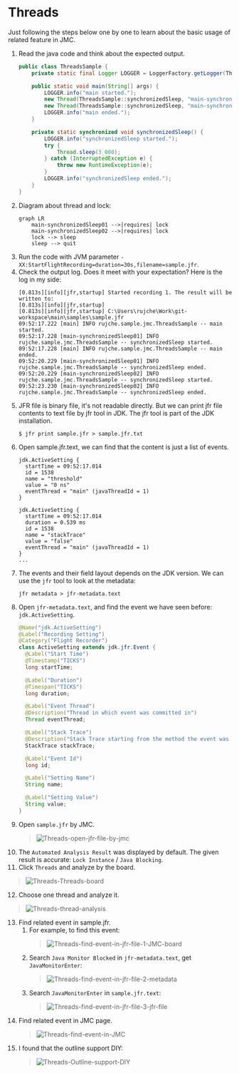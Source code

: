 # Threads

Just following the steps below one by one to learn about the basic usage of related feature in JMC.

1. Read the java code and think about the expected output.
    ```java
    public class ThreadsSample {
        private static final Logger LOGGER = LoggerFactory.getLogger(ThreadsSample.class);
    
        public static void main(String[] args) {
            LOGGER.info("main started.");
            new Thread(ThreadsSample::synchronizedSleep, "main-synchronizedSleep01").start();
            new Thread(ThreadsSample::synchronizedSleep, "main-synchronizedSleep02").start();
            LOGGER.info("main ended.");
        }
    
        private static synchronized void synchronizedSleep() {
            LOGGER.info("synchronizedSleep started.");
            try {
                Thread.sleep(3_000);
            } catch (InterruptedException e) {
                throw new RuntimeException(e);
            }
            LOGGER.info("synchronizedSleep ended.");
        }
    }
    ```
2. Diagram about thread and lock:
    ```mermaid
    graph LR
        main-synchronizedSleep01 -->|requires| lock
        main-synchronizedSleep02 -->|requires| lock
        lock --> sleep
        sleep --> quit
    ```
3. Run the code with JVM parameter `-XX:StartFlightRecording=duration=30s,filename=sample.jfr`.
4. Check the output log. Does it meet with your expectation? Here is the log in my side:
   ```text
   [0.813s][info][jfr,startup] Started recording 1. The result will be written to:
   [0.813s][info][jfr,startup] 
   [0.813s][info][jfr,startup] C:\Users\rujche\Work\git-workspace\main\samples\sample.jfr
   09:52:17.222 [main] INFO rujche.sample.jmc.ThreadsSample -- main started.
   09:52:17.228 [main-synchronizedSleep01] INFO rujche.sample.jmc.ThreadsSample -- synchronizedSleep started.
   09:52:17.228 [main] INFO rujche.sample.jmc.ThreadsSample -- main ended.
   09:52:20.229 [main-synchronizedSleep01] INFO rujche.sample.jmc.ThreadsSample -- synchronizedSleep ended.
   09:52:20.229 [main-synchronizedSleep02] INFO rujche.sample.jmc.ThreadsSample -- synchronizedSleep started.
   09:52:23.230 [main-synchronizedSleep02] INFO rujche.sample.jmc.ThreadsSample -- synchronizedSleep ended.
   ```
5. JFR file is binary file, it's not readable directly. But we can print jfr file contents to text file by jfr tool in 
   JDK. The jfr tool is part of the JDK installation. 
   ```shell
   $ jfr print sample.jfr > sample.jfr.txt
   ```
6. Open sample.jfr.text, we can find that the content is just a list of events.
   ```text
   jdk.ActiveSetting {
     startTime = 09:52:17.014
     id = 1538
     name = "threshold"
     value = "0 ns"
     eventThread = "main" (javaThreadId = 1)
   }
   
   jdk.ActiveSetting {
     startTime = 09:52:17.014
     duration = 0.539 ms
     id = 1538
     name = "stackTrace"
     value = "false"
     eventThread = "main" (javaThreadId = 1)
   }
   ...
   ```
7. The events and their field layout depends on the JDK version. We can use the `jfr` tool to look at the metadata:
   ```shell
   jfr metadata > jfr-metadata.text
   ```
8. Open `jfr-metadata.text`, and find the event we have seen before: `jdk.ActiveSetting`.
   ```java
   @Name("jdk.ActiveSetting")
   @Label("Recording Setting")
   @Category("Flight Recorder")
   class ActiveSetting extends jdk.jfr.Event {
     @Label("Start Time")
     @Timestamp("TICKS")
     long startTime;
   
     @Label("Duration")
     @Timespan("TICKS")
     long duration;
   
     @Label("Event Thread")
     @Description("Thread in which event was committed in")
     Thread eventThread;
   
     @Label("Stack Trace")
     @Description("Stack Trace starting from the method the event was committed in")
     StackTrace stackTrace;
   
     @Label("Event Id")
     long id;
   
     @Label("Setting Name")
     String name;
   
     @Label("Setting Value")
     String value;
   }
   ```
9. Open `sample.jfr` by JMC.
   > ![Threads-open-jfr-file-by-jmc](../pictures/Threads-open-jfr-file-by-jmc.png)
10. The `Automated Analysis Result` was displayed by default. The given result is accurate: `Lock Instance` / 
    `Java Blocking`.
11. Click `Threads` and analyze by the board.
   > ![Threads-Threads-board](../pictures/Threads-Threads-board.png)
12. Choose one thread and analyze it.
   > ![Threads-thread-analysis](../pictures/Threads-thread-analysis.png)
13. Find related event in sample.jfr. 
    1. For example, to find this event: 
       > ![Threads-find-event-in-jfr-file-1-JMC-board](../pictures/Threads-find-event-in-jfr-file-1-JMC-board.png)
    2. Search `Java Monitor Blocked` in `jfr-metadata.text`, get `JavaMonitorEnter`:
       > ![Threads-find-event-in-jfr-file-2-metadata](../pictures/Threads-find-event-in-jfr-file-2-metadata.png)
    3. Search `JavaMonitorEnter` in `sample.jfr.text`:
       > ![Threads-find-event-in-jfr-file-3-jfr-file](../pictures/Threads-find-event-in-jfr-file-3-jfr-file.png)
14. Find related event in JMC page.
    > ![Threads-find-event-in-JMC](../pictures/Threads-find-event-in-JMC.png)
15. I found that the outline support DIY:
    > ![Threads-Outline-support-DIY](../pictures/Threads-Outline-support-DIY.png)

